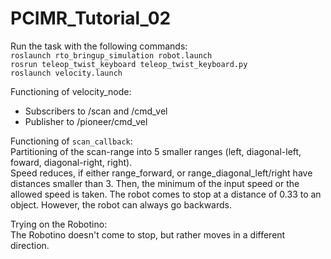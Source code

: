 # PCIMR_Tutorial_02

Run the task with the following commands: </br>
`roslaunch rto_bringup_simulation robot.launch` </br>
`rosrun teleop_twist_keyboard teleop_twist_keyboard.py` </br>
`roslaunch velocity.launch`</br> 


Functioning of velocity_node:  
- Subscribers to /scan and /cmd_vel  
- Publisher to /pioneer/cmd_vel  

Functioning of `scan_callback`:  
Partitioning of the scan-range into 5 smaller ranges (left, diagonal-left, foward, diagonal-right, right).  
Speed reduces, if either range_forward, or range_diagonal_left/right have distances smaller than 3. Then, the minimum of the input speed or the allowed speed is taken. The robot comes to stop at a distance of 0.33 to an object. However, the robot can always go backwards. 

Trying on the Robotino: </br>
The Robotino doesn't come to stop, but rather moves in a different direction.



